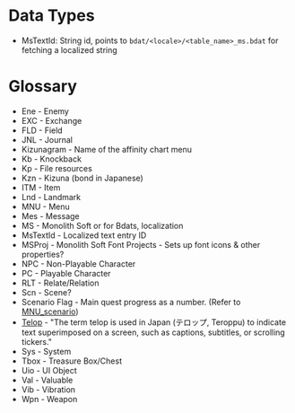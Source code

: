 # Data Types

* MsTextId: String id, points to `bdat/<locale>/<table_name>_ms.bdat` for fetching a localized string

# Glossary

* Ene - Enemy
* EXC - Exchange
* FLD - Field
* JNL - Journal
* Kizunagram - Name of the affinity chart menu
* Kb - Knockback
* Kp - File resources
* Kzn - Kizuna (bond in Japanese)
* ITM - Item
* Lnd - Landmark
* MNU - Menu
* Mes - Message
* MS - Monolith Soft or for Bdats, localization
* MsTextId - Localized text entry ID
* MSProj - Monolith Soft Font Projects - Sets up font icons & other properties?
* NPC - Non-Playable Character
* PC - Playable Character
* RLT - Relate/Relation
* Scn - Scene?
* Scenario Flag - Main quest progress as a number. (Refer to [MNU_scenario](#mnu_scenario))
* [Telop](https://en.wikipedia.org/wiki/Telop#Genericized_trademark) - "The term telop is used in Japan (テロップ, Teroppu) to indicate text superimposed on a screen, such as captions, subtitles, or scrolling tickers."
* Sys - System
* Tbox - Treasure Box/Chest
* Uio - UI Object
* Val - Valuable
* Vib - Vibration
* Wpn - Weapon